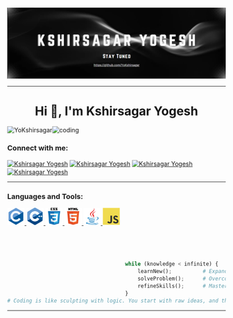 
![logo](https://github.com/YoKshirsagar/YoKshirsagar/blob/main/Banner.png)
<hr />
<h1 align="center">Hi 👋, I'm Kshirsagar Yogesh</h1>
<!-- <h3 align="center">A passionate Software Engineer from India</h3>
 -->

<img align="right" alt="coding" width="400" src="https://user-images.githubusercontent.com/55389276/140866485-8fb1c876-9a8f-4d6a-98dc-08c4981eaf70.gif">

<p align="left"> <img src="https://komarev.com/ghpvc/?username=YoKshirsagar&label=Profile%20views&color=0e75b6&style=for-the-badge&base=10000" alt="YoKshirsagar" /> </p>

<h3 align="left">Connect with me:</h3>
<p align="left">
<a href="https://www.linkedin.com/in/yogesh-kshirsagar-838a2428b/" target="blank"><img align="center" src="https://raw.githubusercontent.com/rahuldkjain/github-profile-readme-generator/master/src/images/icons/Social/linked-in-alt.svg" alt="Kshirsagar Yogesh" height="30" width="40" /></a>
<a href="https://www.instagram.com/yogeshkshirsagar_0001/" target="blank"><img align="center" src="https://raw.githubusercontent.com/rahuldkjain/github-profile-readme-generator/master/src/images/icons/Social/instagram.svg" alt="Kshirsagar Yogesh" height="30" width="40" /></a>
<a href="https://www.facebook.com/kshirsagar.yogesh.7" target="blank"><img align="center" src="https://raw.githubusercontent.com/rahuldkjain/github-profile-readme-generator/master/src/images/icons/Social/facebook.svg" alt="Kshirsagar Yogesh" height="30" width="40" /></a>
<a href="https://github.com/YoKshirsagar/" target="blank"><img align="center" src="https://raw.githubusercontent.com/rahuldkjain/github-profile-readme-generator/master/src/images/icons/Social/github.svg" alt="Kshirsagar Yogesh" height="30" width="40" /></a>
</p>
<hr />
<h3 align="left">Languages and Tools:</h3>
<p align="left"> <a href="https://www.cprogramming.com/" target="_blank" rel="noreferrer"> 
<img src="https://raw.githubusercontent.com/devicons/devicon/master/icons/c/c-original.svg" alt="c" width="40" height="40"/> </a> <a href="https://www.w3schools.com/cpp/" target="_blank" rel="noreferrer"> 
<img src="https://raw.githubusercontent.com/devicons/devicon/master/icons/cplusplus/cplusplus-original.svg" alt="cplusplus" width="40" height="40"/> </a> <a href="https://www.w3schools.com/css/" target="_blank" rel="noreferrer"> 
<img src="https://raw.githubusercontent.com/devicons/devicon/master/icons/css3/css3-original-wordmark.svg" alt="css3" width="40" height="40"/> </a> <a href="https://www.w3.org/html/" target="_blank" rel="noreferrer"> 
<img src="https://raw.githubusercontent.com/devicons/devicon/master/icons/html5/html5-original-wordmark.svg" alt="html5" width="40" height="40"/> </a> <a href="https://www.java.com" target="_blank" rel="noreferrer"> 
<img src="https://raw.githubusercontent.com/devicons/devicon/master/icons/java/java-original.svg" alt="java" width="40" height="40"/> </a> <a href="https://developer.mozilla.org/en-US/docs/Web/JavaScript" target="_blank" rel="noreferrer"> 
<img src="https://raw.githubusercontent.com/devicons/devicon/master/icons/javascript/javascript-original.svg" alt="javascript" width="40" height="40"/> </a> <a href="https://www.mathworks.com/" target="_blank" rel="noreferrer"> 
 </p>
 <br><br>

 ```python

                                       while (knowledge < infinite) {
                                           learnNew();          # Expand horizons
                                           solveProblem();      # Overcome challenges
                                           refineSkills();      # Master the craft
                                       }
# Coding is like sculpting with logic. You start with raw ideas, and through careful construction and refinement, you create something tangible and functional.
 ```

<!-- <p align="center"> <a href="">
 <img src="https://github.com/YoKshirsagar/YoKshirsagar/blob/main/Razorpay.png" alt="YoKshirsagar"/>
</a> </p> -->
<hr />
